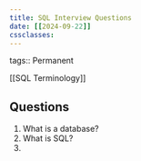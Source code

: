 ```yaml
---
title: SQL Interview Questions
date: [[2024-09-22]] 
cssclasses:
---
```

tags:: Permanent


[[SQL Terminology]]

## Questions

1. What is a database?
2. What is SQL?
3. 